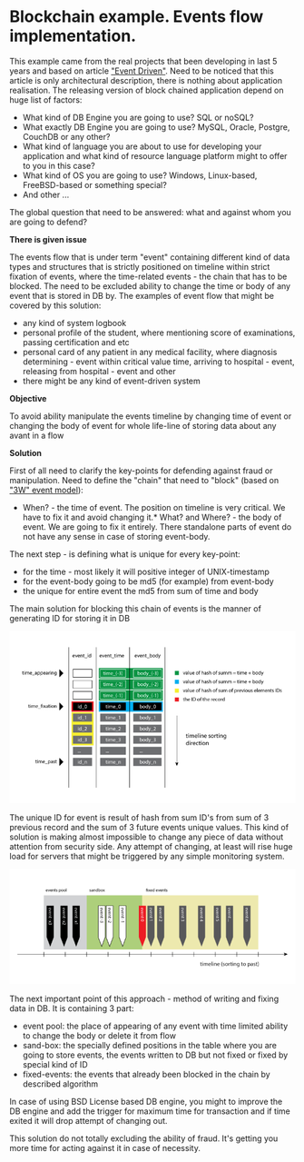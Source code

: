 # Blockchain example. Events flow implementation.

This example came from the real projects that been developing in last 5 years and based on article ["Event Driven"](https://github.com/ArboreusSystems/arboreus_articles/blob/master/event/event_driven/eng.event_driven.md). Need to be noticed that this article is only architectural description, there is nothing about application realisation. The releasing version of block chained application depend on huge list of factors:

* What kind of DB Engine you are going to use? SQL or noSQL?
* What exactly DB Engine you are going to use? MySQL, Oracle, Postgre, CouchDB or any other? 
* What kind of language you are about to use for developing your application and what kind of resource language platform might to offer to you in this case?
* What kind of OS you are going to use? Windows, Linux-based, FreeBSD-based or something special?
* And other ...

The global question that need to be answered: what and against whom you are going to defend?

**There is given issue**

The events flow that is under term "event" containing different kind of data types and structures that is strictly positioned on timeline within strict fixation of events, where the time-related events  - the chain that has to be blocked. The need to be excluded ability to change the time or body of any event that is stored in DB by. The examples of event flow that might be covered by this solution:

* any kind of system logbook
* personal profile of the student, where mentioning score of examinations, passing certification and etc
* personal card of any patient in any medical facility, where diagnosis determining - event within critical value time, arriving to hospital - event, releasing from hospital - event and other
* there might be any kind of event-driven system

**Objective**

To avoid ability manipulate the events timeline by changing time of event or changing the body of event for whole life-line of storing data about any avant in a flow

**Solution**

First of all need to clarify the key-points for defending against fraud or manipulation. Need to define the "chain" that need to "block" (based on ["3W" event model](https://github.com/ArboreusSystems/arboreus_articles/blob/master/event/event_driven/eng.event_driven.md)):

* When? - the time of event. The position on timeline is very critical. We have to fix it and avoid changing it.* What? and Where? - the body of event. We are going to fix it entirely. There standalone parts of event do not have any sense in case of storing event-body.

The next step - is defining what is unique for every key-point:

* for the time - most likely it will positive integer of UNIX-timestamp
* for the event-body going to be md5 (for example) from event-body
* the unique for entire event the md5 from sum of time and body

The main solution for blocking this chain of events is the manner of generating ID for storing it in DB

![](https://raw.githubusercontent.com/ArboreusSystems/arboreus_articles/master/blockchain/bc_example_event_flow/illustrations/blockchain_007.png)

The unique ID for event is result of hash from sum ID's from sum  of 3 previous record and the sum of 3 future events unique values. This kind of solution is making almost impossible to change any piece of data without attention from security side. Any attempt of changing, at least will rise huge load for servers that might be triggered by any simple monitoring system. 

![](https://raw.githubusercontent.com/ArboreusSystems/arboreus_articles/master/blockchain/bc_example_event_flow/illustrations/blockchain_008.png)

The next important point of this approach - method of writing and fixing data in DB. It is containing 3 part:

* event pool: the place of appearing of any event with time limited ability to change the body or delete it from flow
* sand-box: the specially defined positions in the table where you are going to store events, the events written to DB but not fixed or fixed by special kind of ID
* fixed-events: the events that already been blocked in the chain by described algorithm 

In case of using BSD License based DB engine, you might to improve the DB engine and add the trigger for maximum time for transaction and if time exited it will drop attempt of changing out.

This solution do not totally excluding the ability of fraud. It's getting you more time for acting against it in case of necessity.


